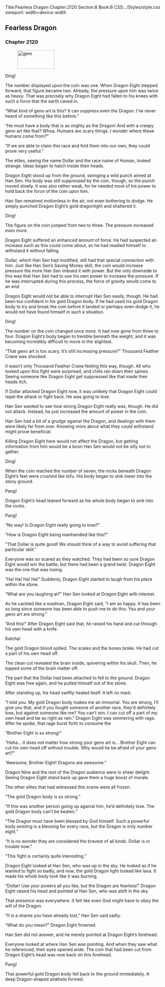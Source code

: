 Title:Fearless Dragon 
Chapter:2120 
Section:8 
Book:6 
CSS:../Styles/style.css 
viewport: width=device-width
  
## Fearless Dragon
### Chapter 2120
  
<figure>
	<img src="../Images/gem.gif" alt="gem" id="gem" width="120" height="60" />
</figure>
  

  
Ding!

The number displayed upon the coin was one. When Dragon Eight stepped forward, that figure became two. Already, the pressure upon him was twice as heavy. That was precisely why Dragon Eight had fallen to his knees with such a force that the earth caved in.

“What kind of geno art is this? It can suppress even the Dragon. I’ve never heard of something like this before.”

“He must have a body that is as mighty as the Dragon! And with a creepy geno art like that? Whoa. Humans are scary things. I wonder where these humans come from?”

“If we are able to claim this race and fold them into our own, they could prove very useful.”

The elites, seeing the name Dollar and the race name of Human, looked strange. Ideas began to hatch inside their heads.

Dragon Eight stood up from the ground, swinging a wild punch aimed at Han Sen. His body was still suppressed by the coin, though, so the punch moved slowly. It was also rather weak, for he needed most of his power to hold back the force of the coin upon him.

Han Sen remained motionless in the air, not even bothering to dodge. He simply punched Dragon Eight’s gold dragonlight and shattered it.

Ding!

The figure on the coin jumped from two to three. The pressure increased even more.

Dragon Eight suffered an enhanced amount of force. He had suspected an increase such as this could come about, so he had readied himself to withstand it without falling.

Dollar, which Han Sen had modified, still had that special connection with him. Just like Han Sen’s Saving Money skill, the coin would increase pressure the more Han Sen imbued it with power. But the only downside to this was that Han Sen had to use his own power to increase the pressure. If he was interrupted during this process, the force of gravity would come to an end.

Dragon Eight would not be able to interrupt Han Sen easily, though. He had been too confident in his gold Dragon body. If he had used his gold Dragon body to try and break the coin before it landed or perhaps even dodge it, he would not have found himself in such a situation.

Ding!

The number on the coin changed once more. It had now gone from three to four. Dragon Eight’s body began to tremble beneath the weight, and it was becoming incredibly difficult to move in the slightest.

“That geno art is too scary. It’s still increasing pressure?” Thousand Feather Crane was shocked.

It wasn’t only Thousand Feather Crane feeling this way, though. All who looked upon this fight were surprised, and chills ran down their spines. Seeing someone like Dragon Eight get suppressed like that made their heads itch.

If Dollar attacked Dragon Eight now, it was unlikely that Dragon Eight could repel the attack or fight back. He was going to lose.

Han Sen wanted to see how strong Dragon Eight really was, though. He did not attack. Instead, he just increased the amount of power in the coin.

Han Sen had a bit of a grudge against the Dragon, and dealings with them were likely far from over. Knowing more about what they could withstand might prove beneficial.

Killing Dragon Eight here would not affect the Dragon, but getting information from him would be a boon Han Sen would not be silly not to gather.

Ding!

When the coin reached the number of seven, the rocks beneath Dragon Eight’s feet were crushed like tofu. His body began to sink lower into the stony ground.

Pang!

Dragon Eight’s head leaned forward as his whole body began to sink into the rocks.

Pang!

“No way! Is Dragon Eight really going to lose?”

“How is Dragon Eight being manhandled like this?”

“That Dollar is quite good! We should think of a way to avoid suffering that particular skill.”

Everyone was so scared as they watched. They had been so sure Dragon Eight would win the battle, but there had been a grand twist. Dragon Eight was the one that was losing.

“Ha! Ha! Ha! Ha!” Suddenly, Dragon Eight started to laugh from his place within the stone.

“What are you laughing at?” Han Sen looked at Dragon Eight with interest.

As he cackled like a madman, Dragon Eight said, “I am so happy. It has been so long since someone has been able to push me to do this. You and your geno art are strong.”

“And this!” After Dragon Eight said that, he raised his hand and cut through his own head with a knife.

Katcha!

The gold Dragon blood spilled. The scales and the bones broke. He had cut a part of his own head off.

The clean cut revealed the brain inside, quivering within his skull. Then, he lopped some of the brain matter off.

The part that the Dollar had been attached to fell to the ground. Dragon Eight was free again, and he pulled himself out of the stone.

After standing up, his head swiftly healed itself. It left no mark.

“I told you. My gold Dragon body makes me an immortal. You are strong, I’ll give you that, and if you fought someone of another race, they’d definitely lose, but against someone like me? You can’t win. I can cut off a part of my own head and be as right as rain.” Dragon Eight was simmering with rage. After he spoke, that rage burst forth to consume the

“Brother Eight is so strong!”

“Haha… it does not matter how strong your geno art is… Brother Eight can cut his own head off without trouble. Why would he be afraid of your geno art?”

“Awesome, Brother Eight! Dragons are awesome.”

Dragon Nine and the rest of the Dragon audience were in sheer delight. Seeing Dragon Eight stand back up gave them a huge boost of morale.

The other elites that had witnessed this scene were all frozen.

“The gold Dragon body is so strong.”

“If this was another person going up against him, he’d definitely lose. The gold Dragon body can’t be beaten.”

“The Dragon must have been blessed by God himself. Such a powerful body existing is a blessing for every race, but the Dragon is only number eight.”

“It is no wonder they are considered the bravest of all kinds. Dollar is in trouble now.”

“This fight is certainly quite interesting.”

Dragon Eight looked at Han Sen, who was up in the sky. He looked as if he wanted to fight so badly, and now, the gold Dragon light looked like lava. It made his whole body look like it was burning.

“Dollar! Use your powers all you like, but the Dragon are fearless!” Dragon Eight raised his head and pointed at Han Sen, who was aloft in the sky.

That presence was everywhere. It felt like even God might have to obey the will of the Dragon.

“It is a shame you have already lost,” Han Sen said sadly.

“What do you mean?” Dragon Eight frowned.

Han Sen did not answer, and he merely pointed at Dragon Eight’s forehead.

Everyone looked at where Han Sen was pointing. And when they saw what he referenced, their eyes opened wide. The coin that had been cut from Dragon Eight’s head was now back on this forehead.

Pang!

That powerful gold Dragon body fell back to the ground immediately. A deep Dragon-shaped sinkhole formed.